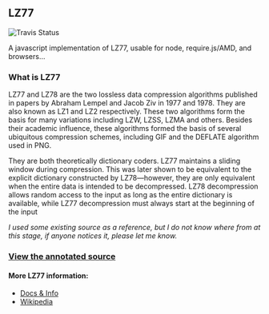 ## LZ77
![Travis Status](https://travis-ci.org/whoughton/lz77.svg?branch=master)

A javascript implementation of LZ77, usable for node, require.js/AMD, and browsers…

### What is LZ77
LZ77 and LZ78 are the two lossless data compression algorithms published in papers by Abraham Lempel and Jacob Ziv in 1977 and 1978. They are also known as LZ1 and LZ2 respectively. These two algorithms form the basis for many variations including LZW, LZSS, LZMA and others. Besides their academic influence, these algorithms formed the basis of several ubiquitous compression schemes, including GIF and the DEFLATE algorithm used in PNG.

They are both theoretically dictionary coders. LZ77 maintains a sliding window during compression. This was later shown to be equivalent to the explicit dictionary constructed by LZ78—however, they are only equivalent when the entire data is intended to be decompressed. LZ78 decompression allows random access to the input as long as the entire dictionary is available, while LZ77 decompression must always start at the beginning of the input

*I used some existing source as a reference, but I do not know where from at this stage, if anyone notices it, please let me know.*

### [View the annotated source](http://whoughton.github.io/lz77/docs/)

#### More LZ77 information:
* [Docs & Info](http://whoughton.github.io/lz77/)
* [Wikipedia](http://en.wikipedia.org/wiki/LZ77_and_LZ78)



